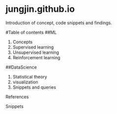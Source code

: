 # jungjin.github.io

Introduction of concept, code snippets and findings.

#Table of contents
##ML
1. Concepts
2. Supervised learning
3. Unsupervised learning
4. Reinforcement learning

##DataScience
1. Statistical theory
2. visualization
3. Snippets and queries

References

Snippets

